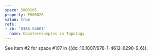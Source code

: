 ```yaml
---
space: S000105
property: P000028
value: true
refs:
- zb: "0386.54001"
  name: Counterexamples in Topology
---
```


See item #2 for space #107 in {{doi:10.1007/978-1-4612-6290-9_6}}.
